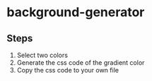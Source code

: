 # background-generator

## Steps
1. Select two colors 
2. Generate the css code of the gradient color
3. Copy the css code to your own file
